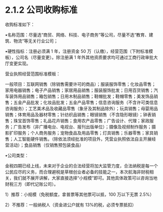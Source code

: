 # 2.1.2 公司收购标准

收购标准如下：

•名称范围：尽量选“商贸、网络、科技、电子商务”等公司，尽量不选“教育、建筑、物流“等无关行业公司；

•硬性指标：注册必须满 1 年，注册资金 50 万（认缴），经营范围（下附标准模板），公司名（尽量变更）。除注册满 1 年外其他资质要求均可通过工商行政审批大厅变更实现。

营业执照经营范围标准模板：

一般项目：互联网销售（除销售需要许可的商品）；服装服饰零售；化妆品零售；家用电器销售；电子产品销售；家居用品销售；服装服饰批发；日用百货销售；汽车装饰用品销售；箱包销售；日用木制品销售；鞋帽批发；鞋帽零售；美发饰品销售；五金产品批发；化妆品批发；五金产品零售；信息咨询服务（不含许可类信息咨询服务）；工艺美术品及收藏品零售（象牙及其制品除外）；玩具销售；母婴用品销售；体育用品及器材零售；针纺织品销售；眼镜销售（不含隐形眼镜）；钟表销售；珠宝首饰零售；礼品花卉销售；食用农产品零售；广告设计、代理；家政服务；广告发布（非广播电台、电视台、报刊出版单位）；摄像及视频制作服务；摄影扩印服务；个人商务服务；宠物食品及用品零售；灯具销售；乐器零售；家具销售；人工智能硬件销售。（除依法须经批准的项目外，凭营业执照依法自主开展经营活动）；食品销售（仅销售预包装食品）

•公司类型：

金税四期已经上线，未来对于企业的合法经营将加大监管力度，合法纳税是每一个公民应尽的义务，而合理避税是草根创业者必备的技能之一，本次航海非财税相关，我们就不展开讲解，大家直接选择“小规模”即可。其他具体政策可以咨询当地财税三方（即代记账公司）。

1）推荐：小规模（免税额度，拿普票等其他票可以抵，100 万以下无票 2.5%）

2）不推荐：一般纳税人（资金进公户就有 13%的税，必须专票抵扣）